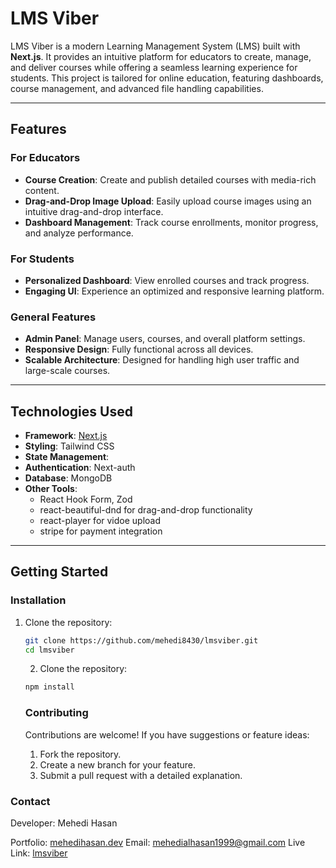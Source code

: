 # LMS Viber

LMS Viber is a modern Learning Management System (LMS) built with **Next.js**. It provides an intuitive platform for educators to create, manage, and deliver courses while offering a seamless learning experience for students. This project is tailored for online education, featuring dashboards, course management, and advanced file handling capabilities.

---

## Features

### For Educators

- **Course Creation**: Create and publish detailed courses with media-rich content.
- **Drag-and-Drop Image Upload**: Easily upload course images using an intuitive drag-and-drop interface.
- **Dashboard Management**: Track course enrollments, monitor progress, and analyze performance.

### For Students

- **Personalized Dashboard**: View enrolled courses and track progress.
- **Engaging UI**: Experience an optimized and responsive learning platform.

### General Features

- **Admin Panel**: Manage users, courses, and overall platform settings.
- **Responsive Design**: Fully functional across all devices.
- **Scalable Architecture**: Designed for handling high user traffic and large-scale courses.

---

## Technologies Used

- **Framework**: [Next.js](https://nextjs.org/)
- **Styling**: Tailwind CSS
- **State Management**:
- **Authentication**: Next-auth
- **Database**: MongoDB
- **Other Tools**:
  - React Hook Form, Zod
  - react-beautiful-dnd for drag-and-drop functionality
  - react-player for vidoe upload
  - stripe for payment integration

---

## Getting Started

### Installation

1. Clone the repository:

   ```bash
   git clone https://github.com/mehedi8430/lmsviber.git
   cd lmsviber
   ```

   2. Clone the repository:

   ```bash
   npm install
   ```

   ### Contributing

   Contributions are welcome! If you have suggestions or feature ideas:

   1. Fork the repository.
   2. Create a new branch for your feature.
   3. Submit a pull request with a detailed explanation.

### Contact

Developer: Mehedi Hasan

Portfolio: [mehedihasan.dev](https://mehedihasanrakib.vercel.app/)
Email: mehedialhasan1999@gmail.com
Live Link: [lmsviber](https://lmsviber.vercel.app/)
